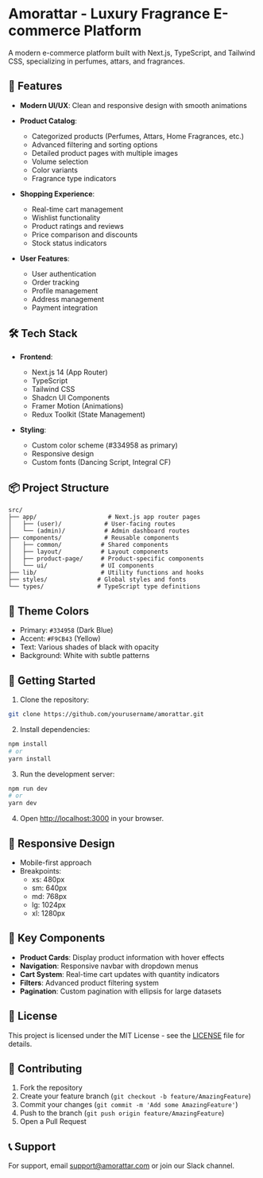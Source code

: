 # Amorattar - Luxury Fragrance E-commerce Platform

A modern e-commerce platform built with Next.js, TypeScript, and Tailwind CSS, specializing in perfumes, attars, and fragrances.

## 🚀 Features

- **Modern UI/UX**: Clean and responsive design with smooth animations
- **Product Catalog**:

  - Categorized products (Perfumes, Attars, Home Fragrances, etc.)
  - Advanced filtering and sorting options
  - Detailed product pages with multiple images
  - Volume selection
  - Color variants
  - Fragrance type indicators

- **Shopping Experience**:

  - Real-time cart management
  - Wishlist functionality
  - Product ratings and reviews
  - Price comparison and discounts
  - Stock status indicators

- **User Features**:
  - User authentication
  - Order tracking
  - Profile management
  - Address management
  - Payment integration

## 🛠️ Tech Stack

- **Frontend**:

  - Next.js 14 (App Router)
  - TypeScript
  - Tailwind CSS
  - Shadcn UI Components
  - Framer Motion (Animations)
  - Redux Toolkit (State Management)

- **Styling**:
  - Custom color scheme (#334958 as primary)
  - Responsive design
  - Custom fonts (Dancing Script, Integral CF)

## 📦 Project Structure

```
src/
├── app/                    # Next.js app router pages
│   ├── (user)/            # User-facing routes
│   └── (admin)/           # Admin dashboard routes
├── components/            # Reusable components
│   ├── common/           # Shared components
│   ├── layout/           # Layout components
│   ├── product-page/     # Product-specific components
│   └── ui/               # UI components
├── lib/                  # Utility functions and hooks
├── styles/              # Global styles and fonts
└── types/               # TypeScript type definitions
```

## 🎨 Theme Colors

- Primary: `#334958` (Dark Blue)
- Accent: `#F9CB43` (Yellow)
- Text: Various shades of black with opacity
- Background: White with subtle patterns

## 🚀 Getting Started

1. Clone the repository:

```bash
git clone https://github.com/yourusername/amorattar.git
```

2. Install dependencies:

```bash
npm install
# or
yarn install
```

3. Run the development server:

```bash
npm run dev
# or
yarn dev
```

4. Open [http://localhost:3000](http://localhost:3000) in your browser.

## 📱 Responsive Design

- Mobile-first approach
- Breakpoints:
  - xs: 480px
  - sm: 640px
  - md: 768px
  - lg: 1024px
  - xl: 1280px

## 🔧 Key Components

- **Product Cards**: Display product information with hover effects
- **Navigation**: Responsive navbar with dropdown menus
- **Cart System**: Real-time cart updates with quantity indicators
- **Filters**: Advanced product filtering system
- **Pagination**: Custom pagination with ellipsis for large datasets

## 📄 License

This project is licensed under the MIT License - see the [LICENSE](LICENSE) file for details.

## 👥 Contributing

1. Fork the repository
2. Create your feature branch (`git checkout -b feature/AmazingFeature`)
3. Commit your changes (`git commit -m 'Add some AmazingFeature'`)
4. Push to the branch (`git push origin feature/AmazingFeature`)
5. Open a Pull Request

## 📞 Support

For support, email support@amorattar.com or join our Slack channel.
